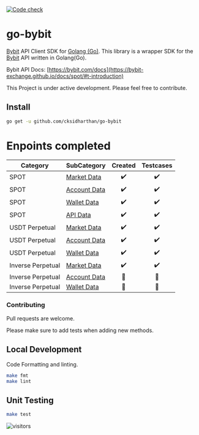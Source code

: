 [![Code check](https://github.com/cksidharthan/go-bybit/actions/workflows/ci.yml/badge.svg)](https://github.com/cksidharthan/go-bybit/actions/workflows/ci.yml)

# go-bybit

[Bybit](https://bybit.com) API Client SDK for [Golang (Go)](https://golang.org/).
This library is a wrapper SDK for the [Bybit](https://bybit.com) API written in Golang(Go).

Bybit API Docs: [https://bybit.com/docs](https://bybit-exchange.github.io/docs/spot/#t-introduction)

This Project is under active development. Please feel free to contribute.

## Install

```bash
go get -u github.com/cksidharthan/go-bybit
```

# Enpoints completed

| Category          | SubCategory                                                                            |      Created       |     Testcases      |
|-------------------|----------------------------------------------------------------------------------------|:------------------:|:------------------:|
| SPOT              | [Market Data](https://bybit-exchange.github.io/docs/spot/#t-marketdata)                | :heavy_check_mark: | :heavy_check_mark: |
| SPOT              | [Account Data](https://bybit-exchange.github.io/docs/spot/#t-accountdata)              | :heavy_check_mark: | :heavy_check_mark: |
| SPOT              | [Wallet Data](https://bybit-exchange.github.io/docs/spot/#t-wallet)                    | :heavy_check_mark: | :heavy_check_mark: |
| SPOT              | [API Data](https://bybit-exchange.github.io/docs/spot/#t-api)                          | :heavy_check_mark: | :heavy_check_mark: |
| USDT Perpetual    | [Market Data](https://bybit-exchange.github.io/docs/futuresV2/linear/#t-marketdata)    | :heavy_check_mark: | :heavy_check_mark: |
| USDT Perpetual    | [Account Data](https://bybit-exchange.github.io/docs/futuresV2/linear/#t-accountdata)  | :heavy_check_mark: | :heavy_check_mark: |
| USDT Perpetual    | [Wallet Data](https://bybit-exchange.github.io/docs/futuresV2/linear/#t-wallet)        | :heavy_check_mark: | :heavy_check_mark: |
| Inverse Perpetual | [Market Data](https://bybit-exchange.github.io/docs/futuresV2/inverse/#t-marketdata)   | :heavy_check_mark: | :heavy_check_mark: |
| Inverse Perpetual | [Account Data](https://bybit-exchange.github.io/docs/futuresV2/inverse/#t-accountdata) |   :construction:   |   :construction:   |
| Inverse Perpetual | [Wallet Data](https://bybit-exchange.github.io/docs/futuresV2/inverse/#t-wallet)       |   :construction:   |   :construction:   |

### Contributing

Pull requests are welcome.

Please make sure to add tests when adding new methods.

## Local Development
Code Formatting and linting.

```bash
make fmt
make lint
```

## Unit Testing

```bash
make test
```
![visitors](https://visitor-badge.glitch.me/badge?page_id=cksidharthan.go-bybit)
